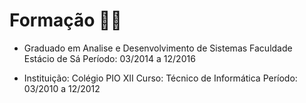 # Formação :man_student:
- Graduado em Analise e Desenvolvimento de Sistemas
        Faculdade Estácio de Sá
        Período: 03/2014 a 12/2016

- Instituição: Colégio PIO XII
        Curso: Técnico de Informática
        Período: 03/2010 a 12/2012
